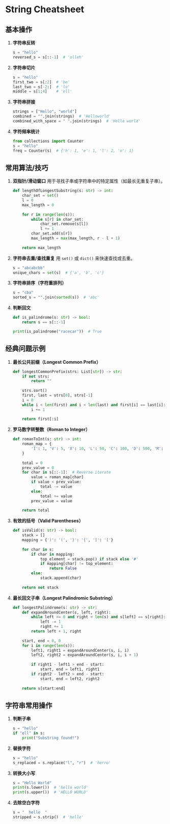 # String Cheatsheet

## 基本操作

1. **字符串反转**
    ```python
    s = "hello"
    reversed_s = s[::-1]  # 'olleh'
    ```

2. **字符串切片**
    ```python
    s = "hello"
    first_two = s[:2]  # 'he'
    last_two = s[-2:]  # 'lo'
    middle = s[1:4]    # 'ell'
    ```

3. **字符串拼接**
    ```python
    strings = ["Hello", "world"]
    combined = "".join(strings)  # 'Helloworld'
    combined_with_space = " ".join(strings)  # 'Hello world'
    ```

4. **字符频率统计**
    ```python
    from collections import Counter
    s = "hello"
    freq = Counter(s)  # {'h': 1, 'e': 1, 'l': 2, 'o': 1}
    ```

## 常用算法/技巧

1. **双指针/滑动窗口**
   用于寻找子串或字符串中的特定属性（如最长无重复子串）。
    ```python
    def lengthOfLongestSubstring(s: str) -> int:
        char_set = set()
        l = 0
        max_length = 0
        
        for r in range(len(s)):
            while s[r] in char_set:
                char_set.remove(s[l])
                l += 1
            char_set.add(s[r])
            max_length = max(max_length, r - l + 1)
        
        return max_length
    ```

2. **字符串去重/查找重复**
   用 `set()` 或 `dict()` 来快速查找或去重。
    ```python
    s = "abcabcbb"
    unique_chars = set(s)  # {'a', 'b', 'c'}
    ```

3. **字符串排序（字符重排列）**
    ```python
    s = "cba"
    sorted_s = "".join(sorted(s))  # 'abc'
    ```

4. **判断回文**
    ```python
    def is_palindrome(s: str) -> bool:
        return s == s[::-1]
    
    print(is_palindrome("racecar"))  # True
    ```

## 经典问题示例

1. **最长公共前缀（Longest Common Prefix）**
    ```python
    def longestCommonPrefix(strs: List[str]) -> str:
        if not strs:
            return ""
        
        strs.sort()
        first, last = strs[0], strs[-1]
        i = 0
        while i < len(first) and i < len(last) and first[i] == last[i]:
            i += 1
        
        return first[:i]
    ```

2. **罗马数字转整数（Roman to Integer）**
    ```python
    def romanToInt(s: str) -> int:
        roman_map = {
            'I': 1, 'V': 5, 'X': 10, 'L': 50, 'C': 100, 'D': 500, 'M': 1000
        }
        
        total = 0
        prev_value = 0
        for char in s[::-1]:  # Reverse iterate
            value = roman_map[char]
            if value < prev_value:
                total -= value
            else:
                total += value
            prev_value = value
        
        return total
    ```

3. **有效的括号（Valid Parentheses）**
    ```python
    def isValid(s: str) -> bool:
        stack = []
        mapping = {')': '(', '}': '{', ']': '['}
        
        for char in s:
            if char in mapping:
                top_element = stack.pop() if stack else '#'
                if mapping[char] != top_element:
                    return False
            else:
                stack.append(char)
        
        return not stack
    ```

4. **最长回文子串（Longest Palindromic Substring）**
    ```python
    def longestPalindrome(s: str) -> str:
        def expandAroundCenter(s, left, right):
            while left >= 0 and right < len(s) and s[left] == s[right]:
                left -= 1
                right += 1
            return left + 1, right
        
        start, end = 0, 0
        for i in range(len(s)):
            left1, right1 = expandAroundCenter(s, i, i)
            left2, right2 = expandAroundCenter(s, i, i + 1)
            
            if right1 - left1 > end - start:
                start, end = left1, right1
            if right2 - left2 > end - start:
                start, end = left2, right2
        
        return s[start:end]
    ```

## 字符串常用操作
1. **判断子串**
    ```python
    s = "hello"
    if "ell" in s:
        print("Substring found!")
    ```

2. **替换字符**
    ```python
    s = "hello"
    s_replaced = s.replace("l", "r")  # 'herro'
    ```

3. **转换大小写**
    ```python
    s = "Hello World"
    print(s.lower())  # 'hello world'
    print(s.upper())  # 'HELLO WORLD'
    ```

4. **去除空白字符**
    ```python
    s = "  hello  "
    stripped = s.strip()  # 'hello'
    ```
